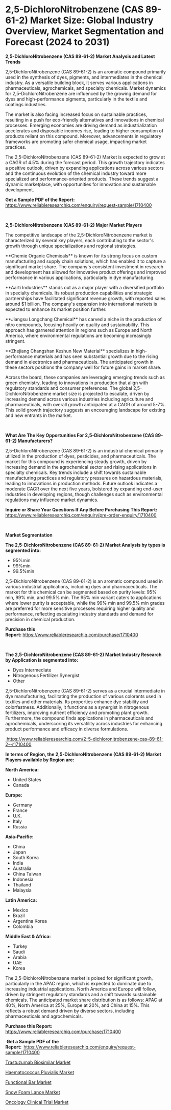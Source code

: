 <p><h1>2,5-DichloroNitrobenzene (CAS 89-61-2) Market Size: Global Industry Overview, Market Segmentation and Forecast (2024 to 2031)</h1></p><p><strong>2,5-DichloroNitrobenzene (CAS 89-61-2) Market Analysis and Latest Trends</strong></p>
<p><p>2,5-DichloroNitrobenzene (CAS 89-61-2) is an aromatic compound primarily used in the synthesis of dyes, pigments, and intermediates in the chemical industry. As a versatile building block, it serves various applications in pharmaceuticals, agrochemicals, and specialty chemicals. Market dynamics for 2,5-DichloroNitrobenzene are influenced by the growing demand for dyes and high-performance pigments, particularly in the textile and coatings industries.</p><p>The market is also facing increased focus on sustainable practices, resulting in a push for eco-friendly alternatives and innovations in chemical processes. Emerging economies are driving demand as industrialization accelerates and disposable incomes rise, leading to higher consumption of products reliant on this compound. Moreover, advancements in regulatory frameworks are promoting safer chemical usage, impacting market practices.</p><p>The 2,5-DichloroNitrobenzene (CAS 89-61-2) Market is expected to grow at a CAGR of 4.5% during the forecast period. This growth trajectory indicates a positive outlook, driven by expanding applications across various sectors and the continuous evolution of the chemical industry toward more specialized and performance-oriented products. These trends suggest a dynamic marketplace, with opportunities for innovation and sustainable development.</p></p>
<p><strong>Get a Sample PDF of the Report:&nbsp;</strong> <a href="https://www.reliableresearchiq.com/enquiry/request-sample/1710400?utm_campaign=1611&utm_medium=2&utm_source=Github&utm_content=ia&utm_term=22102024&utm_id=25-dichloronitrobenzene-cas-89-61-2">https://www.reliableresearchiq.com/enquiry/request-sample/1710400</a></p>
<p>&nbsp;</p>
<p><strong>2,5-DichloroNitrobenzene (CAS 89-61-2) Major Market Players</strong></p>
<p><p>The competitive landscape of the 2,5-DichloroNitrobenzene market is characterized by several key players, each contributing to the sector's growth through unique specializations and regional strategies.</p><p>**Chemie Organic Chemicals** is known for its strong focus on custom manufacturing and supply chain solutions, which has enabled it to capture a significant market share. The company's consistent investment in research and development has allowed for innovative product offerings and improved performance in various applications, particularly in dye manufacturing. </p><p>**Aarti Industries** stands out as a major player with a diversified portfolio in specialty chemicals. Its robust production capabilities and strategic partnerships have facilitated significant revenue growth, with reported sales around $1 billion. The company's expansion into international markets is expected to enhance its market position further.</p><p>**Jiangsu Longchang Chemical** has carved a niche in the production of nitro compounds, focusing heavily on quality and sustainability. This approach has garnered attention in regions such as Europe and North America, where environmental regulations are becoming increasingly stringent.</p><p>**Zhejiang Changshan Keshun New Material** specializes in high-performance materials and has seen substantial growth due to the rising demand in electronics and pharmaceuticals. The anticipated growth in these sectors positions the company well for future gains in market share.</p><p>Across the board, these companies are leveraging emerging trends such as green chemistry, leading to innovations in production that align with regulatory standards and consumer preferences. The global 2,5-DichloroNitrobenzene market size is projected to escalate, driven by increasing demand across various industries including agriculture and pharmaceuticals, with overall growth anticipated at a CAGR of around 5-7%. This solid growth trajectory suggests an encouraging landscape for existing and new entrants in the market.</p></p>
<p>&nbsp;</p>
<p><strong>What Are The Key Opportunities For 2,5-DichloroNitrobenzene (CAS 89-61-2) Manufacturers?</strong></p>
<p><p>2,5-DichloroNitrobenzene (CAS 89-61-2) is an industrial chemical primarily utilized in the production of dyes, pesticides, and pharmaceuticals. The market for this compound is experiencing steady growth, driven by increasing demand in the agrochemical sector and rising applications in specialty chemicals. Key trends include a shift towards sustainable manufacturing practices and regulatory pressures on hazardous materials, leading to innovations in production methods. Future outlook indicates a moderate CAGR over the next five years, bolstered by expanding end-user industries in developing regions, though challenges such as environmental regulations may influence market dynamics.</p></p>
<p><strong>Inquire or Share Your Questions If Any Before Purchasing This Report:</strong> <a href="https://www.reliableresearchiq.com/enquiry/pre-order-enquiry/1710400?utm_campaign=1611&utm_medium=2&utm_source=Github&utm_content=ia&utm_term=22102024&utm_id=25-dichloronitrobenzene-cas-89-61-2">https://www.reliableresearchiq.com/enquiry/pre-order-enquiry/1710400</a></p>
<p>&nbsp;</p>
<p><strong>Market Segmentation</strong></p>
<p><strong>The 2,5-DichloroNitrobenzene (CAS 89-61-2) Market Analysis by types is segmented into:</strong></p>
<p><ul><li>95%min</li><li>99%min</li><li>99.5%min</li></ul></p>
<p><p>2,5-DichloroNitrobenzene (CAS 89-61-2) is an aromatic compound used in various industrial applications, including dyes and pharmaceuticals. The market for this chemical can be segmented based on purity levels: 95% min, 99% min, and 99.5% min. The 95% min variant caters to applications where lower purity is acceptable, while the 99% min and 99.5% min grades are preferred for more sensitive processes requiring higher quality and performance, reflecting escalating industry standards and demand for precision in chemical production.</p></p>
<p><strong>Purchase this Report:&nbsp;</strong><a href="https://www.reliableresearchiq.com/purchase/1710400?utm_campaign=1611&utm_medium=2&utm_source=Github&utm_content=ia&utm_term=22102024&utm_id=25-dichloronitrobenzene-cas-89-61-2">https://www.reliableresearchiq.com/purchase/1710400</a></p>
<p>&nbsp;</p>
<p><strong>The 2,5-DichloroNitrobenzene (CAS 89-61-2) Market Industry Research by Application is segmented into:</strong></p>
<p><ul><li>Dyes Intermediate</li><li>Nitrogenous Fertilizer Synergist</li><li>Other</li></ul></p>
<p><p>2,5-DichloroNitrobenzene (CAS 89-61-2) serves as a crucial intermediate in dye manufacturing, facilitating the production of various colorants used in textiles and other materials. Its properties enhance dye stability and colorfastness. Additionally, it functions as a synergist in nitrogenous fertilizers, improving nutrient efficiency and promoting plant growth. Furthermore, the compound finds applications in pharmaceuticals and agrochemicals, underscoring its versatility across industries for enhancing product performance and efficacy in diverse formulations.</p></p>
<p><a href="https://www.reliableresearchiq.com/2-5-dichloronitrobenzene-cas-89-61-2--r1710400?utm_campaign=1611&utm_medium=2&utm_source=Github&utm_content=ia&utm_term=22102024&utm_id=25-dichloronitrobenzene-cas-89-61-2">&nbsp;https://www.reliableresearchiq.com/2-5-dichloronitrobenzene-cas-89-61-2--r1710400</a></p>
<p><strong>In terms of Region, the 2,5-DichloroNitrobenzene (CAS 89-61-2) Market Players available by Region are:</strong></p>
<p>
    <p> <strong> North America: </strong>
        <ul>
            <li>United States</li>
            <li>Canada</li>
        </ul>
        </p> 
    <p> <strong> Europe: </strong>
        <ul>
            <li>Germany</li>
            <li>France</li>
            <li>U.K.</li>
            <li>Italy</li>
            <li>Russia</li>
        </ul>
        </p> 
    <p> <strong> Asia-Pacific: </strong>
        <ul>
            <li>China</li>
            <li>Japan</li>
            <li>South Korea</li>
            <li>India</li>
            <li>Australia</li>
            <li>China Taiwan</li>
            <li>Indonesia</li>
            <li>Thailand</li>
            <li>Malaysia</li>
        </ul>
        </p> 
    <p> <strong> Latin America: </strong>
        <ul>
            <li>Mexico</li>
            <li>Brazil</li>
            <li>Argentina Korea</li>
            <li>Colombia</li>
        </ul>
        </p> 
    <p> <strong> Middle East & Africa: </strong>
        <ul>
            <li>Turkey</li>
            <li>Saudi</li>
            <li>Arabia</li>
            <li>UAE</li>
            <li>Korea</li>
        </ul>
    </p>
    </p>
<p><p>The 2,5-DichloroNitrobenzene market is poised for significant growth, particularly in the APAC region, which is expected to dominate due to increasing industrial applications. North America and Europe will follow, driven by stringent regulatory standards and a shift towards sustainable chemicals. The anticipated market share distribution is as follows: APAC at 40%, North America at 25%, Europe at 20%, and China at 15%. This reflects a robust demand driven by diverse sectors, including pharmaceuticals and agrochemicals.</p></p>
<p><strong>Purchase this Report: </strong><a href="https://www.reliableresearchiq.com/purchase/1710400?utm_campaign=1611&utm_medium=2&utm_source=Github&utm_content=ia&utm_term=22102024&utm_id=25-dichloronitrobenzene-cas-89-61-2">https://www.reliableresearchiq.com/purchase/1710400</a></p>
<p>&nbsp;<strong>Get a Sample PDF of the Report:&nbsp;&nbsp;</strong><a href="https://www.reliableresearchiq.com/enquiry/request-sample/1710400?utm_campaign=1611&utm_medium=2&utm_source=Github&utm_content=ia&utm_term=22102024&utm_id=25-dichloronitrobenzene-cas-89-61-2">https://www.reliableresearchiq.com/enquiry/request-sample/1710400</a></p>
<p><strong></strong></p>
<p><p><a href="https://www.linkedin.com/pulse/trastuzumab-biosimilar-market-size-status-forecast-2024-2031-0ohve?utm_campaign=1611&utm_medium=2&utm_source=Github&utm_content=ia&utm_term=22102024&utm_id=25-dichloronitrobenzene-cas-89-61-2">Trastuzumab Biosimilar Market</a></p><p><a href="https://www.linkedin.com/pulse/haematococcus-pluvialis-market-essentials-key-players-d0dkc?utm_campaign=1611&utm_medium=2&utm_source=Github&utm_content=ia&utm_term=22102024&utm_id=25-dichloronitrobenzene-cas-89-61-2">Haematococcus Pluvialis Market</a></p><p><a href="https://www.linkedin.com/pulse/functional-bar-market-evolution-regional-adaptations-qtsbc?utm_campaign=1611&utm_medium=2&utm_source=Github&utm_content=ia&utm_term=22102024&utm_id=25-dichloronitrobenzene-cas-89-61-2">Functional Bar Market</a></p><p><a href="https://github.com/nicoletavirag/Market-Research-Report-List-5/blob/main/snow-foam-lance-market.md?utm_campaign=1611&utm_medium=2&utm_source=Github&utm_content=ia&utm_term=22102024&utm_id=25-dichloronitrobenzene-cas-89-61-2">Snow Foam Lance Market</a></p><p><a href="https://www.linkedin.com/pulse/oncology-clinical-trial-market-global-insights-regional-nojye?utm_campaign=1611&utm_medium=2&utm_source=Github&utm_content=ia&utm_term=22102024&utm_id=25-dichloronitrobenzene-cas-89-61-2">Oncology Clinical Trial Market</a></p></p>